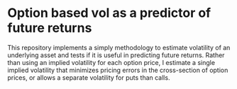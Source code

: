 # Option based vol as a predictor of future returns
This repository implements a simply methodology to estimate volatility of an underlying asset and tests if it is useful in predicting future returns. Rather than using an implied volatility for each option price, I estimate a single implied volatility that minimizes pricing errors in the cross-section of option prices, or allows a separate volatility for puts than calls. 
